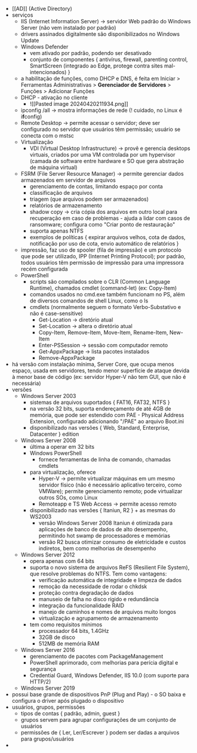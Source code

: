 * [[AD]] (Active Directory)
* serviços
	* IIS (Internet Information Server) -> servidor Web padrão do Windows Server (não vem instalado por padrão)
	* drivers assinados digitalmente são disponibilizados no Windows Update
	* Windows Defender
		* vem ativado por padrão, podendo ser desativado
		* conjunto de componentes { antivírus, firewall, parenting control, SmartScreen (integrado ao Edge, protege contra sites mal-intencionados) }
	* a habilitação de funções, como DHCP e DNS, é feita em Iniciar > Ferramentas Administrativas > **Gerenciador de Servidores** > Funções > Adicionar Funções
	* DHCP - ativação no cliente
		* ![[Pasted image 20240420211934.png]]
	* ipconfig /all -> mostra informações de rede (! cuidado, no Linux é i**f**config)
	* Remote Desktop -> permite acessar o servidor; deve ser configurado no servidor que usuários têm permissão; usuário se conecta com o mstsc
	* Virtualização
		* VDI (Virtual Desktop Infrastructure) -> provê e gerencia desktops virtuais, criados por uma VM controlada por um hypervisor (camada de software entre hardware e SO que gera abstração de máquina virtual)
	* FSRM (File Server Resource Manager) -> permite gerenciar dados armazenados em servidor de arquivos
		* gerenciamento de contas, limitando espaço por conta
		* classificação de arquivos
		* triagem (que arquivos podem ser armazenados)
		* relatórios de armazenamento
		* shadow copy -> cria cópia dos arquivos em outro local para recuperação em caso de problemas - ajuda a lidar com casos de ransomware; configura como "Criar ponto de restauração"
		* suporta apenas NTFS
		* exemplos de políticas { expirar arquivos velhos, cota de dados, notificação por uso de cota, envio automático de relatórios }
	* impressão, faz uso de spooler (fila de impressão) e um protocolo que pode ser utilizado, IPP (Internet Printing Protocol); por padrão, todos usuários têm permissão de impressão para uma impressora recém configurada
	* PowerShell
		* scripts são compilados sobre o CLR (Common Language Runtime), chamados cmdlet (command-let) (ex: Copy-Item)
		* comandos usados no cmd.exe também funcionam no PS, além de diversos comandos de shell Linux, como o ls
		* cmdlets (normalmente seguem o formato Verbo-Substativo e não é case-sensitive)
			* Get-Location -> diretório atual
			* Set-Location -> altera o diretório atual
			* Copy-Item, Remove-Item, Move-Item, Rename-Item, New-Item
			* Enter-PSSession -> sessão com computador remoto
			* Get-AppxPackage -> lista pacotes instalados
			* Remove-AppxPackage
* há versão com instalação mínima, Server Core, que ocupa menos espaço, usada em servidores, tendo menor superfície de ataque devida à menor base de código (ex: servidor Hyper-V não tem GUI, que não é necessária)
* versões
	* Windows Server 2003
		* sistemas de arquivos suportados { FAT16, FAT32, NTFS }
		* na versão 32 bits, suporta endereçamento de até 4GB de memória, que pode ser estendido com PAE - Physical Address Extension, configurado adicionando "/PAE" ao arquivo Boot.ini
		* disponibilizado nas versões { Web, Standard, Enterprise, Datacenter } edition
	* Windows Server 2008
		* última a operar em 32 bits
		* Windows PowerShell
			* fornece ferramentas de linha de comando, chamadas cmdlets
		* para virtualização, oferece
			* Hyper-V -> permite virtualizar máquinas em um mesmo servidor físico (não é necessário aplicativo terceiro, como VMWare); permite gerenciamento remoto; pode virtualizar outros SOs, como Linux
			* Remoteapp e TS Web Access -> permite acesso remoto
		* disponibilizado nas versões { Itaniun, R2 } + as mesmas do WS2003
			* versão Windows Server 2008 Itaniun é otimizada para aplicações de banco de dados de alto desempenho, permitindo hot swamp de processadores e memórias
			* versão R2 busca otimizar consumo de eletricidade e custos indiretos, bem como melhorias de desempenho
	* Windows Server 2012
		* opera apenas com 64 bits
		* suporta o novo sistema de arquivos ReFS (Resilient File System), que resolve problemas do NTFS. Tem como vantagens:
			* verificação automática de integridade e limpeza de dados
			* remoção da necessidade de rodar o chkdsk
			* proteção contra degradação de dados
			* manuseio de falha no disco rígido e redundância
			* integração da funcionalidade RAID
			* manejo de caminhos e nomes de arquivos muito longos
			* virtualização e agrupamento de armazenamento
		* tem como requisitos mínimos
			* processador 64 bits, 1.4GHz
			* 32GB de disco
			* 512MB de memória RAM
	* Windows Server 2016
		* gerenciamento de pacotes com PackageManagement
		* PowerShell aprimorado, com melhorias para perícia digital e segurança
		* Credential Guard, Windows Defender, IIS 10.0 (com suporte para HTTP/2)
	* Windows Server 2019
* possui base grande de dispositivos PnP (Plug and Play) - o SO baixa e configura o driver após plugado o dispositivo
* usuários, grupos, permissões
	* tipos de contas { padrão, admin, guest }
	* grupos servem para agrupar configurações de um conjunto de usuários
	* permissões de { Ler, Ler/Escrever } podem ser dadas a arquivos para grupos/usuários
* 
